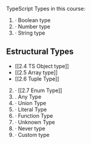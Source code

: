 
TypeScript Types in this course:

1. · Boolean type
2. · Number type
3. · String type

## Estructural Types
- [[2.4 TS Object type]]
- [[2.5 Array type]]
- [[2.6 Tuple Type]]
2. · [[2.7 Enum Type]]
3. . Any Type
4. · Union Type
5. · Literal Type
6. · Function Type
7. · Unknown Type
8. · Never type
9. · Custom type
